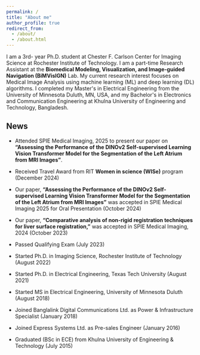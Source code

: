 ```yaml
---
permalink: /
title: "About me"
author_profile: true
redirect_from: 
  - /about/
  - /about.html
---
```

I am a 3rd- year Ph.D. student at Chester F. Carlson Center for Imaging Science at Rochester Institute of Technology. I am a part-time Research Assistant at the **Biomedical Modeling, Visualization, and Image-guided Navigation (BiMVisIGN)** Lab. My current research interest focuses on Medical Image Analysis using machine learning (ML) and deep learning (DL) algorithms. I completed my Master's in Electrical Engineering from the University of Minnesota Duluth, MN, USA, and my Bachelor's in Electronics and Communication Engineering at Khulna University of Engineering and Technology, Bangladesh.


## News ##

- Attended SPIE Medical Imaging, 2025 to present our paper on **“Assessing the Performance of the DINOv2 Self-supervised Learning Vision Transformer Model for the Segmentation of the Left Atrium from MRI Images”**.

- Received Travel Award from RIT **Women in science (WISe)** program (December 2024)

- Our paper, **“Assessing the Performance of the DINOv2 Self-supervised Learning Vision Transformer Model for the Segmentation of the Left Atrium from MRI Images”** was accepted in SPIE Medical Imaging 2025 for Oral Presentation (October 2024)

- Our paper, **“Comparative analysis of non-rigid registration techniques for liver surface registration,”** was accepted in SPIE Medical Imaging, 2024 (October 2023)

- Passed Qualifying Exam (July 2023)

- Started Ph.D. in Imaging Science, Rochester Institute of Technology (August 2022)

- Started Ph.D. in Electrical Engineering, Texas Tech University (August 2021)

- Started MS in Electrical Engineering, University of Minnesota Duluth (August 2018)

- Joined Banglalink Digital Communications Ltd. as Power & Infrastructure Specialist (January 2018)

- Joined Express Systems Ltd. as Pre-sales Engineer (January 2016)

- Graduated (BSc in ECE) from Khulna University of Engineering & Technology (July 2015)
